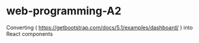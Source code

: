 # web-programming-A2
Converting ( https://getbootstrap.com/docs/5.1/examples/dashboard/  ) into React components
